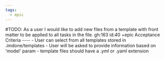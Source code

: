 ```yaml
---
tags:
  - epic
---
```

#TODO: As a user I would like to add new files from a template with front matter to be applied to all tasks in the file. gh:163 id:40 +epic
      Acceptance Criteria
      ----
      - User can select from all templates stored in .imdone/templates
      - User will be asked to provide information based on 'model' param
      - template files should have a .yml or .yaml extension
